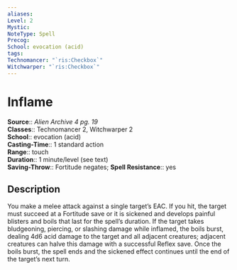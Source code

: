 ```yaml
---
aliases: 
Level: 2
Mystic: 
NoteType: Spell
Precog: 
School: evocation (acid) 
tags: 
Technomancer: "`ris:Checkbox`"
Witchwarper: "`ris:Checkbox`"
---
```


# Inflame

**Source**:: _Alien Archive 4 pg. 19_  
**Classes**:: Technomancer 2, Witchwarper 2  
**School**:: evocation (acid)  
**Casting-Time**:: 1 standard action  
**Range**:: touch  
**Duration**:: 1 minute/level (see text)  
**Saving-Throw**:: Fortitude negates;
**Spell Resistance**:: yes

## Description

You make a melee attack against a single target’s EAC. If you hit, the target must succeed at a Fortitude save or it is sickened and develops painful blisters and boils that last for the spell’s duration. If the target takes bludgeoning, piercing, or slashing damage while inflamed, the boils burst, dealing 4d6 acid damage to the target and all adjacent creatures; adjacent creatures can halve this damage with a successful Reflex save. Once the boils burst, the spell ends and the sickened effect continues until the end of the target’s next turn.
